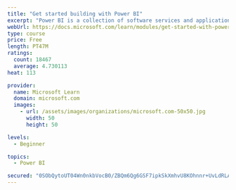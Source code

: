 ```yaml
---
title: "Get started building with Power BI"
excerpt: "Power BI is a collection of software services and applications that let you connect to all sorts of data sources and create compelling visuals and reports. You can benefit from receiving those reports, or you can share them with others inside or outside your organization. Learn the basics of Power BI, how its services and applications work together, and how they can be used to create or experience compelling visuals and analytics based on your data."
webUrl: https://docs.microsoft.com/learn/modules/get-started-with-power-bi/
type: course
price: Free
length: PT47M
ratings:
  count: 18467
  average: 4.730113
heat: 113

provider:
  name: Microsoft Learn
  domain: microsoft.com
  images:
    - url: /assets/images/organizations/microsoft.com-50x50.jpg
      width: 50
      height: 50

levels:
  - Beginner

topics:
  - Power BI

secured: "0SObQytoUT04Wn0nkbVocB0/ZBQm6Qg6GSF7ipkSkXmhvU8KOhnnr+UvLdRLAVfxqu/vbIm0f6XiVxPmvfX1XL1T8dQ8Mq/FGJ2QKECVOoYy+Hi5oLdtQ0fLOUQ5ySM83ZUzYsAb2mE9OHXfne4/r91lz8y4agGuoZ/MEM/EjpmL997fNgxhxDAes8SrMCiXHhk5L0omX869bkmvj5X8/5b763xNEjx1D/bJqNKsSIWQlYm5koE89tMXl6JZu3/Qgfw5fPfCwEg2GCxB7JTcFXgiFMXM59HabAfKToZ/IZWX5SsW2k6xl8z1whZWJsKp7gLeKCpoGpZnH2Pd9m2a8DFr4EXuOsNwlW0gFLLrsYwlIkWeoR2tWgbcDR+Iq9/J7eJRA4vHcqdLJ6D9jMUOU8AElD2q7Uvqj+hDRYhJJbdEjibjYSurtmSkQzcMlm/o;A9eTB/fz0YRjJTQXNCbB9g=="
---
```


